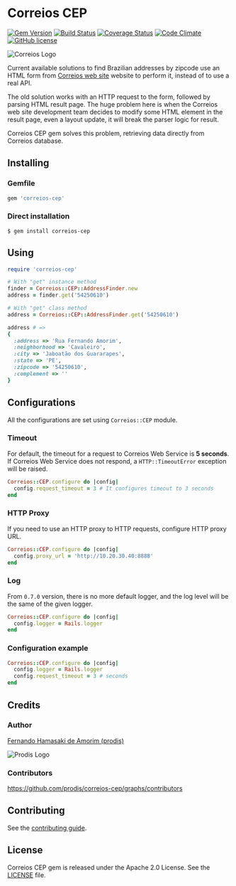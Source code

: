 # Correios CEP

[![Gem Version](https://badge.fury.io/rb/correios-cep.svg)](http://badge.fury.io/rb/correios-cep)
[![Build Status](https://travis-ci.org/prodis/correios-cep.svg?branch=master)](https://travis-ci.org/prodis/correios-cep)
[![Coverage Status](https://coveralls.io/repos/prodis/correios-cep/badge.svg?branch=master&service=github)](https://coveralls.io/github/prodis/correios-cep?branch=master)
[![Code Climate](https://codeclimate.com/github/prodis/correios-cep/badges/gpa.svg)](https://codeclimate.com/github/prodis/correios-cep)
[![GitHub license](https://img.shields.io/apm/l/vim-mode.svg)](LICENSE)

![Correios Logo](http://prodis.net.br/images/ruby/2015/correios_logo.png)

Current available solutions to find Brazilian addresses by zipcode use an HTML form from [Correios web site](http://correios.com.br) website to perform it, instead of to use a real API.

The old solution works with an HTTP request to the form, followed by parsing HTML result page. The huge problem here is when the Correios web site development team decides to modify some HTML element in the result page, even a layout update, it will break the parser logic for result.

Correios CEP gem solves this problem, retrieving data directly from Correios database.

## Installing

### Gemfile

```ruby
gem 'correios-cep'
```

### Direct installation

```console
$ gem install correios-cep
```


## Using

```ruby
require 'correios-cep'

# With "get" instance method
finder = Correios::CEP::AddressFinder.new
address = finder.get('54250610')

# With "get" class method
address = Correios::CEP::AddressFinder.get('54250610')

address # =>
{
  :address => 'Rua Fernando Amorim',
  :neighborhood => 'Cavaleiro',
  :city => 'Jaboatão dos Guararapes',
  :state => 'PE',
  :zipcode => '54250610',
  :complement => ''
}
```


## Configurations

All the configurations are set using `Correios::CEP` module.

### Timeout

For default, the timeout for a request to Correios Web Service is **5 seconds**. If Correios Web Service does not respond, a `HTTP::TimeoutError` exception will be raised.

```ruby
Correios::CEP.configure do |config|
  config.request_timeout = 3 # It configures timeout to 3 seconds
end
```

### HTTP Proxy
If you need to use an HTTP proxy to HTTP requests, configure HTTP proxy URL.

```ruby
Correios::CEP.configure do |config|
  config.proxy_url = 'http://10.20.30.40:8888'
end
```

### Log

From `0.7.0` version, there is no more default logger, and the log level will be the same of the given logger.

```ruby
Correios::CEP.configure do |config|
  config.logger = Rails.logger
end
```

### Configuration example

```ruby
Correios::CEP.configure do |config|
  config.logger = Rails.logger
  config.request_timeout = 3 # seconds
end
```

## Credits

### Author
[Fernando Hamasaki de Amorim (prodis)](https://github.com/prodis)

![Prodis Logo](https://camo.githubusercontent.com/c01a3ebca1c000d7586a998bb07316c8cb784ce5/687474703a2f2f70726f6469732e6e65742e62722f696d616765732f70726f6469735f3135302e676966)

### Contributors
https://github.com/prodis/correios-cep/graphs/contributors

## Contributing

See the [contributing guide](https://github.com/prodis/correios-cep/blob/master/CONTRIBUTING.md).


## License

Correios CEP gem is released under the Apache 2.0 License. See the [LICENSE](https://github.com/prodis/correios-cep/blob/master/LICENSE) file.
